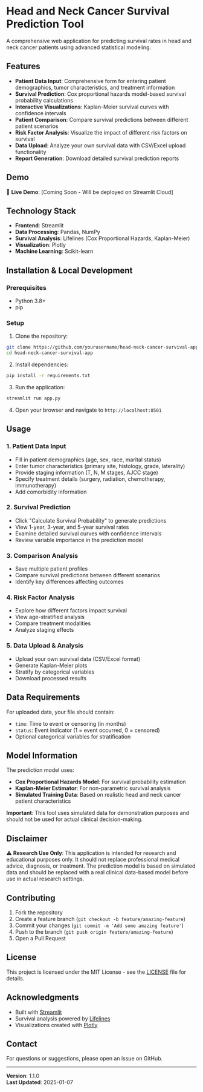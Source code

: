# Head and Neck Cancer Survival Prediction Tool

A comprehensive web application for predicting survival rates in head and neck cancer patients using advanced statistical modeling.

## Features

- **Patient Data Input**: Comprehensive form for entering patient demographics, tumor characteristics, and treatment information
- **Survival Prediction**: Cox proportional hazards model-based survival probability calculations
- **Interactive Visualizations**: Kaplan-Meier survival curves with confidence intervals
- **Patient Comparison**: Compare survival predictions between different patient scenarios
- **Risk Factor Analysis**: Visualize the impact of different risk factors on survival
- **Data Upload**: Analyze your own survival data with CSV/Excel upload functionality
- **Report Generation**: Download detailed survival prediction reports

## Demo

🔗 **Live Demo**: [Coming Soon - Will be deployed on Streamlit Cloud]

## Technology Stack

- **Frontend**: Streamlit
- **Data Processing**: Pandas, NumPy
- **Survival Analysis**: Lifelines (Cox Proportional Hazards, Kaplan-Meier)
- **Visualization**: Plotly
- **Machine Learning**: Scikit-learn

## Installation & Local Development

### Prerequisites
- Python 3.8+
- pip

### Setup
1. Clone the repository:
```bash
git clone https://github.com/yourusername/head-neck-cancer-survival-app.git
cd head-neck-cancer-survival-app
```

2. Install dependencies:
```bash
pip install -r requirements.txt
```

3. Run the application:
```bash
streamlit run app.py
```

4. Open your browser and navigate to `http://localhost:8501`

## Usage

### 1. Patient Data Input
- Fill in patient demographics (age, sex, race, marital status)
- Enter tumor characteristics (primary site, histology, grade, laterality)
- Provide staging information (T, N, M stages, AJCC stage)
- Specify treatment details (surgery, radiation, chemotherapy, immunotherapy)
- Add comorbidity information

### 2. Survival Prediction
- Click "Calculate Survival Probability" to generate predictions
- View 1-year, 3-year, and 5-year survival rates
- Examine detailed survival curves with confidence intervals
- Review variable importance in the prediction model

### 3. Comparison Analysis
- Save multiple patient profiles
- Compare survival predictions between different scenarios
- Identify key differences affecting outcomes

### 4. Risk Factor Analysis
- Explore how different factors impact survival
- View age-stratified analysis
- Compare treatment modalities
- Analyze staging effects

### 5. Data Upload & Analysis
- Upload your own survival data (CSV/Excel format)
- Generate Kaplan-Meier plots
- Stratify by categorical variables
- Download processed results

## Data Requirements

For uploaded data, your file should contain:
- `time`: Time to event or censoring (in months)
- `status`: Event indicator (1 = event occurred, 0 = censored)
- Optional categorical variables for stratification

## Model Information

The prediction model uses:
- **Cox Proportional Hazards Model**: For survival probability estimation
- **Kaplan-Meier Estimator**: For non-parametric survival analysis
- **Simulated Training Data**: Based on realistic head and neck cancer patient characteristics

**Important**: This tool uses simulated data for demonstration purposes and should not be used for actual clinical decision-making.

## Disclaimer

⚠️ **Research Use Only**: This application is intended for research and educational purposes only. It should not replace professional medical advice, diagnosis, or treatment. The prediction model is based on simulated data and should be replaced with a real clinical data-based model before use in actual research settings.

## Contributing

1. Fork the repository
2. Create a feature branch (`git checkout -b feature/amazing-feature`)
3. Commit your changes (`git commit -m 'Add some amazing feature'`)
4. Push to the branch (`git push origin feature/amazing-feature`)
5. Open a Pull Request

## License

This project is licensed under the MIT License - see the [LICENSE](LICENSE) file for details.

## Acknowledgments

- Built with [Streamlit](https://streamlit.io/)
- Survival analysis powered by [Lifelines](https://lifelines.readthedocs.io/)
- Visualizations created with [Plotly](https://plotly.com/)

## Contact

For questions or suggestions, please open an issue on GitHub.

---

**Version**: 1.1.0  
**Last Updated**: 2025-01-07 